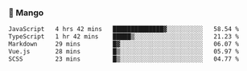### 🥭 Mango

<!--START_SECTION:waka-->

```txt
JavaScript   4 hrs 42 mins   ██████████████▓░░░░░░░░░░   58.54 %
TypeScript   1 hr 42 mins    █████▒░░░░░░░░░░░░░░░░░░░   21.23 %
Markdown     29 mins         █▓░░░░░░░░░░░░░░░░░░░░░░░   06.07 %
Vue.js       28 mins         █▒░░░░░░░░░░░░░░░░░░░░░░░   05.97 %
SCSS         23 mins         █▒░░░░░░░░░░░░░░░░░░░░░░░   04.77 %
```

<!--END_SECTION:waka-->
